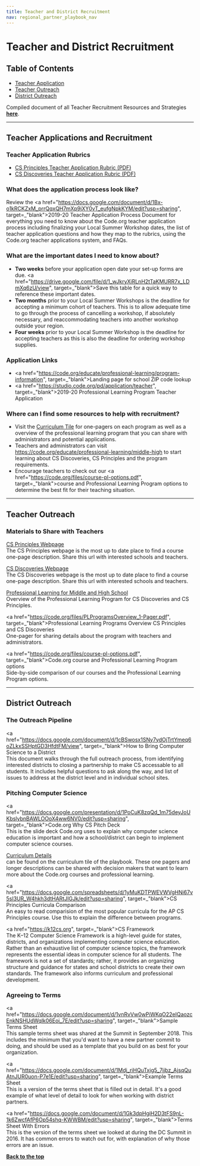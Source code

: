 ```yaml
---
title: Teacher and District Recruitment
nav: regional_partner_playbook_nav
---
```

<meta name="robots" content="noindex">
<a id="top"></a>

# Teacher and District Recruitment

## Table of Contents
- [Teacher Application](#teachapp)
- [Teacher Outreach](#teachout)
- [District Outreach](#district)

Compiled document of all Teacher Recruitment Resources and Strategies **[here](https://docs.google.com/document/d/1pNyPvt54ACH7sfA0f13_-CZGQ4m-VhcH4NorEIhdx24/edit?ts=5a6baf6c#heading=h.a8j457kayvro)**.

________________
<a id="teachapp"></a>
## Teacher Applications and Recruitment

### Teacher Application Rubrics

- <a href="https://drive.google.com/open?id=1_X_Tw3tVMSL2re_DcrSUC9Z5CH9js3Gd" target=_blank>CS Principles Teacher Application Rubric (PDF)</a>
- <a href="https://drive.google.com/open?id=12Ntxq7TV1XYsD2eaZJVt5DqSctqR2hUj" target=_blank>CS Discoveries Teacher Application Rubric (PDF)</a>

### What does the application process look like?
Review the <a href="https://docs.google.com/document/d/1Bx-o1kRCKZxM_prrQqxQH7mXp9jXY0vT_eufgNpkKYM/edit?usp=sharing", target=_"blank">2019-20 Teacher Application Process Document</a> for everything you need to know about the Code.org teacher application process including finalizing your Local Summer Workshop dates, the list of teacher application questions and how they map to the rubrics, using the Code.org teacher applications system, and FAQs.

### What are the important dates I need to know about?
- **Two weeks** before your application open date your set-up forms are due. <a href="https://drive.google.com/file/d/1_wJkryXiRLnH2tTaKMURR7x_LDmXq6zU/view", target=_"blank">Save this table</a> for a quick way to reference these important dates. 
- **Two months** prior to your Local Summer Workshops is the deadline for accepting a minimum cohort of teachers. This is to allow adequate time to go through the process of cancelling a workshop, if absolutely necessary, and reaccommodating teachers into another workshop outside your region.
- **Four weeks** prior to your Local Summer Workshop is the deadline for accepting teachers as this is also the deadline for ordering workshop supplies.  

### Application Links
- <a href="https://code.org/educate/professional-learning/program-information", target=_"blank">Landing page</a> for school ZIP code lookup
- <a href="https://studio.code.org/pd/application/teacher", target=_"blank">2019-20 Professional Learning Program Teacher Application</a>

### Where can I find some resources to help with recruitment?
- Visit the [Curriculum Tile](https://code.org/educate/regional-partner/playbook/curriculum) for one-pagers on each program as well as a overview of the professional learning program that you can share with administrators and potential applications.  
- Teachers and administrators can visit https://code.org/educate/professional-learning/middle-high to start learning about CS Discoveries, CS Principles and the program requirements.
- Encourage teachers to check out our <a href="https://code.org/files/course-pl-options.pdf", target=_"blank">course and Professional Learning Program options</a> to determine the best fit for their teaching situation.

________________
<a id="teachout"></a>
## Teacher Outreach

### Materials to Share with Teachers
[CS Principles Webpage](https://code.org/educate/csp)<br/>
The CS Principles webpage is the most up to date place to find a course one-page description.  Share this url with interested schools and teachers.

[CS Discoveries Webpage](https://code.org/educate/csd)<br/>
The CS Discoveries webpage is the most up to date place to find a course one-page description.  Share this url with interested schools and teachers.

[Professional Learning for Middle and High School](https://code.org/educate/professional-learning/middle-high)<br/>
Overview of the Professional Learning Program for CS Discoveries and CS Principles.

<a href="https://code.org/files/PLProgramsOverview_1-Pager.pdf", target=_"blank">Professional​ ​Learning​ ​Programs​ ​Overview
CS​ ​Principles​ ​and​ ​CS​ ​Discoveries</a><br/>
One-pager for sharing details about the program with teachers and administrators.

<a href="https://code.org/files/course-pl-options.pdf", target=_"blank">Code.org​ ​course and Professional Learning Program options</a><br/>
Side-by-side comparison of our courses and the Professional Learning Program options.


________________
<a id="district"></a>

## District Outreach

### The Outreach Pipeline
<a href="https://docs.google.com/document/d/1cBSwosx1SNy7ydOjTrtYmeq6oZLkxSSHptGD3HfdtFM/view", target=_"blank">How to Bring Computer Science to a District</a><br/>
This document walks through the full outreach process, from identifying interested districts to closing a partnership to make CS accessable to all students.  It includes helpful questions to ask along the way, and list of issues to address at the district level and in individual school sites.

### Pitching Computer Science

<a href="https://docs.google.com/presentation/d/1PoCuK8zqQd_1m75deyJoUKbslybnBAWLOOoX4ww6NV0/edit?usp=sharing", target=_"blank">Code.org Why CS Pitch Deck</a><br/>
This is the slide deck Code.org uses to explain why computer science education is important and how a school/district can begin to implement computer science courses.

[Curriculum Details](https://code.org/educate/professional-learning-partner/playbook/curriculum)<br/>
 can be found on the curriculum tile of the playbook.  These one pagers and longer descriptions can be shared with decision makers that want to learn more about the Code.org courses and professional learning.

<a href="https://docs.google.com/spreadsheets/d/1yMuKDTPWEVWVgHNi67v5sI3UR_W4hkh3dtHARtJIGJk/edit?usp=sharing", target=_"blank">CS Principles Curricula Comparison</a><br/>
An easy to read comparision of the most popular curricula for the AP CS Principles course.  Use this to explain the difference between programs.

<a href="https://k12cs.org", target=_"blank">CS Framework</a><br/>
The K–12 Computer Science Framework is a high-level guide for states, districts, and organizations implementing computer science education. Rather than an exhaustive list of computer science topics, the framework represents the essential ideas in computer science for all students. The framework is not a set of standards; rather, it provides an organizing structure and guidance for states and school districts to create their own standards. The framework also informs curriculum and professional development.


### Agreeing to Terms

<a href="https://docs.google.com/document/d/1vnRvVw0wPiWKqO22eIQaozcEnkNSHUdWqlk06Eoi_7E/edit?usp=sharing", target=_"blank">Sample Terms Sheet</a><br/>
This sample terms sheet was shared at the Summit in September 2018.  This includes the minimum that you'd want to have a new partner commit to doing, and should be used as a template that you build on as best for your organization.

<a href="https://docs.google.com/document/d/1Mdj_riHQuTxjg5_7jjbz_AjsqQuAtnJUR0uon-P7e1E/edit?usp=sharing", target=_"blank">Example Terms Sheet</a><br/>
This is a version of the terms sheet that is filled out in detail.  It's a good example of what level of detail to look for when working with district partners.

<a href="https://docs.google.com/document/d/1Gk3dpHgiH2D3tFS9nL-1k6ZwcfAfP6Op54shq-KWWBM/edit?usp=sharing", target=_"blank">Terms Sheet With Errors</a><br/>
This is the version of the terms sheet we looked at during the DC Summit in 2016.  It has common errors to watch out for, with explanation of why those errors are an issue.


[**Back to the top**](#top)
<br/>
